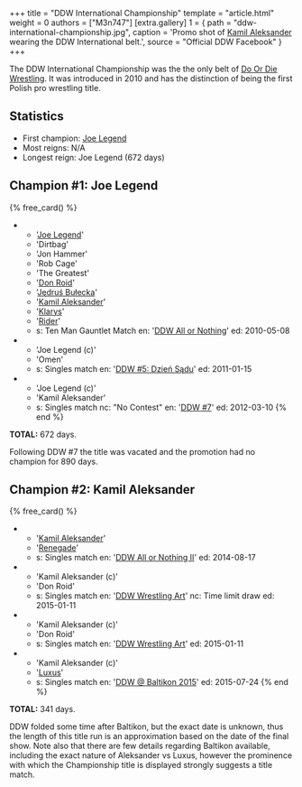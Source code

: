 +++
title = "DDW International Championship"
template = "article.html"
weight = 0
authors = ["M3n747"]
[extra.gallery]
1 = { path = "ddw-international-championship.jpg", caption = 'Promo shot of [Kamil Aleksander](@/w/kamil-aleksander.md) wearing the DDW International belt.', source = "Official DDW Facebook" }
+++

The DDW International Championship was the the only belt of [Do Or Die Wrestling](@/o/ddw.md). It was introduced in 2010 and has the distinction of being the first Polish pro wrestling title.

<!-- more -->

## Statistics

* First champion: [Joe Legend](@/w/joe-legend.md)
* Most reigns: N/A
* Longest reign: Joe Legend (672 days)

## Champion #1: Joe Legend

{% free_card() %}
- - '[Joe Legend](@/w/joe-legend.md)'
  - 'Dirtbag'
  - 'Jon Hammer'
  - 'Rob Cage'
  - 'The Greatest'
  - '[Don Roid](@/w/don-roid.md)'
  - '[Jędruś Bułecka](@/w/jedrus-bulecka.md)'
  - '[Kamil Aleksander](@/w/kamil-aleksander.md)'
  - '[Klarys](@/w/klarys.md)'
  - '[Rider](@/asmund.md)'
  - s: Ten Man Gauntlet Match
    en: '[DDW All or Nothing](@/e/ddw/2010-05-08-ddw-all-or-nothing.md)'
    ed: 2010-05-08
- - 'Joe Legend (c)'
  - 'Omen'
  - s: Singles match
    en: '[DDW #5: Dzień Sądu](@/e/ddw/2011-01-15-ddw-5-dzien-sadu.md)'
    ed: 2011-01-15
- - 'Joe Legend (c)'
  - 'Kamil Aleksander'
  - s: Singles match
    nc: "No Contest"
    en: '[DDW #7](@/e/ddw/2012-03-10-ddw-7.md)'
    ed: 2012-03-10
{% end %}

**TOTAL:** 672 days.

Following DDW #7 the title was vacated and the promotion had no champion for 890 days.


## Champion #2: Kamil Aleksander

{% free_card() %}
- - '[Kamil Aleksander](@/w/kamil-aleksander.md)'
  - '[Renegade](@/w/renegade.md)'
  - s: Singles match
    en: '[DDW All or Nothing II](@/e/ddw/2014-08-17-ddw-all-or-nothing-2.md)'
    ed: 2014-08-17
- - 'Kamil Aleksander (c)'
  - 'Don Roid'
  - s: Singles match
    en: '[DDW Wrestling Art](@/e/2015-01-11-ddw-wrestling-art.md)'
    nc: Time limit draw
    ed: 2015-01-11
- - 'Kamil Aleksander (c)'
  - 'Don Roid'
  - s: Singles match
    en: '[DDW Wrestling Art](@/e/2015-01-11-ddw-wrestling-art.md)'
    ed: 2015-01-11
- - 'Kamil Aleksander (c)'
  - '[Luxus](@/w/luxus.md)'
  - s: Singles match
    en: '[DDW @ Baltikon 2015](@/e/2015-07-24-ddw-baltikon.md)'
    ed: 2015-07-24
{% end %}

**TOTAL:** 341 days.

DDW folded some time after Baltikon, but the exact date is unknown, thus the length of this title run is an approximation based on the date of the final show. Note also that there are few details regarding Baltikon available, including the exact nature of Aleksander vs Luxus, however the prominence with which the Championship title is displayed strongly suggests a title match.
